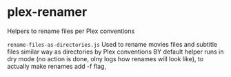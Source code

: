 # plex-renamer
Helpers to rename files per Plex conventions

`rename-files-as-directories.js`
Used to rename movies files and subtitle files similar way as directories by Plex conventions
BY default helper runs in dry mode (no action is done, olny logs how renames will look like), to actually make renames add -f flag,
